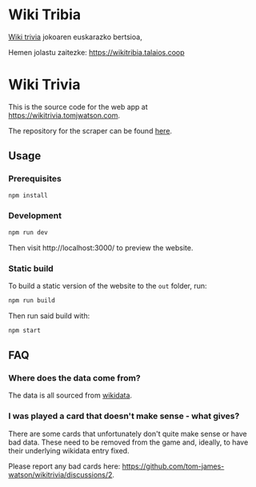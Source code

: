 # Wiki Tribia

[Wiki trivia](https://github.com/tom-james-watson/wikitrivia) jokoaren euskarazko bertsioa,

Hemen jolastu zaitezke: https://wikitribia.talaios.coop

# Wiki Trivia

This is the source code for the web app at https://wikitrivia.tomjwatson.com.

The repository for the scraper can be found [here](https://github.com/tom-james-watson/wikitrivia-scraper).

## Usage

### Prerequisites

```bash
npm install
```

### Development

```bash
npm run dev
```

Then visit http://localhost:3000/ to preview the website.

### Static build

To build a static version of the website to the `out` folder, run:

```bash
npm run build
```

Then run said build with:

```bash
npm start
```

## FAQ

### Where does the data come from?

The data is all sourced from [wikidata](https://www.wikidata.org).

### I was played a card that doesn't make sense - what gives?

There are some cards that unfortunately don't quite make sense or have bad data. These need to be removed from the game and, ideally, to have their underlying wikidata entry fixed.

Please report any bad cards here: https://github.com/tom-james-watson/wikitrivia/discussions/2.
